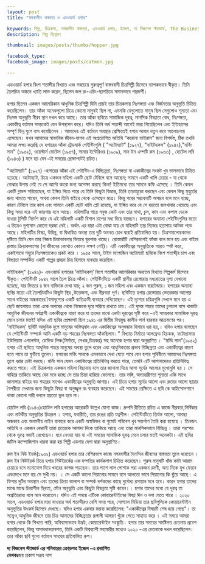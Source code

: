 ```yaml
---
layout: post
title: "সমকালীন বাস্তবতা ও এডওয়ার্ড হপার"

keywords: শিল্প, চিত্রকলা, সমকালীন বাস্তবতা, এডওয়ার্ড হপার, ইজেল, দ্য বিজনেস স্ট্যান্ডার্ড, The Business Standard, জয় প্রকাশ সঞ্জয় দাশ
description: শিল্প বিশ্লেষণ 

thumbnail: images/posts/thumbs/hopper.jpg

facebook_type: 
facebook_image: images/posts/catmen.jpg

---
```


এডওয়ার্ড হপার বিংশ শতাব্দীর বিখ্যাত এবং সবচেয়ে গুরুত্বপূর্ণ বাস্তববাদী চিত্রশিল্পী হিসেবে ব্যাপকভাবে  স্বীকৃত। তিনি তৈলচিত্র অঙ্কনে খ্যাতি লাভ করেন, ছিলেন জল রং-এচিং-ছাপচিত্রে সমানভাবে পারদর্শী।  

হপার ছিলেন একজন আমেরিকান আধুনিক চিত্রশিল্পী যিনি প্রায়ই তার চিত্রকলায় নিঃসঙ্গতা এবং নির্জনতার অনুভূতি চিত্রিত করেছিলেন। তার আঁকা অনেকগুলো চিত্রে কোনো মানুষই ছিল না, এমনকি যেগুলোতে মানুষ ছিল সেগুলোও শূন্যতা এবং নিঃসঙ্গ অনুভূতি নীরব স্থান দখল করে আছে। তার আঁকা ছবিতে সামাজিক দূরত্ব, মানসিক বিষণ্ণতা বোধ, নিঃসঙ্গতা, একাকীত্ব বর্তমান সময়কেই যেন উপস্থাপন করে। যদিও তিনি অর্ধ শতাব্দী আগেই মারা গিয়েছিলেন এবং ইতিহাসের সম্পূর্ণ ভিন্ন যুগে বাস করেছিলেন । আমাদের এই বর্তমান অবস্থার প্রেক্ষিতেই হপার আবার নতুন করে আলোচনায় এসেছেন। যখন আমাদের স্বাভাবিক জীবন-যাপন এই অপ্রত্যাশিত অতিথি “করোনা ভাইরাস” জন্য বিপর্যস্ত, ঠিক তখনি আমরা লক্ষ্য করেছি যে হপারের আঁকা ট্রেডমার্ক পেইন্টিংগুলি ( "অটোম্যাট" (১৯২৭), "নাইটহকস" (১৯৪২),"মর্নিং সান" (১৯৫২), ওয়েস্টার্ন মোটেল (১৯৫৭), সামার ইন্টেরিওর (১৯০৯), সান ইন এম্পটি রুম (১৯৬৩) , হোটেল লবি (১৯৪৩) ) মনে হয়  যেন এই সময়ের প্রেক্ষাপটেই রচিত।


"অটোম্যাট" (১৯২৭) -হপারের আঁকা এই পেইন্টিং-এ বিচ্ছিন্নতা, নিঃসঙ্গতা বা একাকীত্বের সংকট  খুব  ভালভাবে চিত্রিত হয়েছে। অটোম্যাট, চিত্রে একজন মহিলা একটি ছোট টেবিলে বসে আছেন; সামনে একটি খালি চেয়ার - যা থেকে বোঝার উপায় নেই যে সে আদৌ কারো জন্য অপেক্ষা করছে কিনা! 
ইতিমধ্যে তার সামনে কফি এসেছে ।
তিনি কেবল একটি গ্লাভস সরিয়েছেন, যা ইঙ্গিত দিতে পারে যে তিনি কিছুটা বিভ্রান্ত, তিনি তাড়াহুড়ো করছেন এবং কেবল কিছু মুহুর্তের জন্য থামতে পারেন, অথবা কেবল তিনি বাইরে থেকে এসেছেন মাত্র। কিন্তু পরের সম্ভাবনাটি অসম্ভব বলে মনে হচ্ছে, কারণ টেবিলে তার কাপ এবং সামনে একটি ছোট খালি প্লেট রয়েছে, যা ইঙ্গিত করে যে সে হয়তো জলখাবার খেয়েছে এবং কিছু সময় ধরে এই জায়গায় বসে আছে। মহিলাটির গায়ে সবুজ কোট এবং তার মাথা, চুল, কান এবং কপাল ডেকে যাওয়া টুপিটি নির্দেশ করে যে এই মহিলাটি একটি বিশাল চাপের মধ্য দিয়ে যাচ্ছেন। হপারের অন্যান্য পেইন্টিংগুলির মতো এ চিত্রেও  দৃশ্যমান কোনো দরজা নেই। অর্থাৎ এর দ্বারা এটা বোঝা যায় যে মহিলাটি তার নিজের হতাশায় আটকা পড়ে আছে। মহিলাটির বিষণ্ণ, উদ্বিগ্ন, বা দ্বিধান্বিত অবস্থা তার দুটি অবনত চোখ দ্বারাই প্রতিফলিত হয়। চিত্রসমালোচকদের দৃষ্টিতে তিনি যেন তার নিজস্ব চিন্তাভাবনার ভিতরে ঘুরপাক খাচ্ছে।  রেস্তোরাঁটি বেশিরভাগই ফাঁকা বলে মনে হয় এবং বাইরে রাস্তায় ক্রিয়াকলাপের (বা জীবনের কোথাও কোনও লক্ষণ নেই)। এটি একাকীত্বের অনুভূতিকে আরও স্পষ্ট করে, একইসাথে শহুরে নিঃসঙ্গতাকেও প্রকট  করে । ১৯৫৫ সালে, টাইম ম্যাগাজিন অটোম্যাট ছবিকে  বিংশ শতাব্দী্র  চাপ এবং বিষণ্ণতা সম্পর্কিত একটি গল্পের প্রচ্ছদ চিত্র হিসাবে ব্যবহার করেছিল।

নাইটহকস্" (১৯৪২)- এডওয়ার্ড হপারের ‘নাইটহকস্’ বিংশ শতাব্দীর আমেরিকার অন্যতম বিখ্যাত শিল্পকর্ম হিসেবে স্বীকৃত। পেইন্টিংটি  ১৯৪২ সালে তৈল চিত্রে আঁকা। পেইন্টিংটিতে একটি স্থানীয় রেস্তোরায় মধ্যরাতের দৃশ্য দেখানো হয়েছে, যার ভিতরে ৪ জন ব্যক্তিকে দেখা যায়; ২ জন পুরুষ, ১ জন মহিলা এবং একজন বারটেন্ডার। 
হপারের অন্যান্য ছবির মতো এই তৈলচিত্রটিও  কিছুটা স্থির ,উত্তেজনা, এবং নীরবতা পূর্ণ। ছবিটিতে হপার রেস্তোরার ভেতরকার আলোর সাথে বাইরের অন্ধকারের বৈসাদৃশ্যের একটি ব্যতিক্রমী ব্যবহার দেখিয়েছেন। এই দৃশ্যের চরিত্রগুলি দেখলে মনে হয় এ ছোট জায়গায়ও তারা একে অপরের থেকে নিজেকে দূরে সরিয়ে রাখতে চায়।  এই ঘুমন্ত শহরে তাদের চুপচাপ বসে থাকাটা  আধুনিক জীবনের সর্বগ্রাসী একাকীত্বকে ধারণ করে যা তাদের মাঝে একটা দূরত্বের সৃষ্টি করে -এই সময়কার সামাজিক দূরত্ব মেনে চলার মতই! যদিও এই ছবির প্রেক্ষাপট ছিল ১৯৪১ এর দ্বিতীয় বিশ্বযুদ্ধ কালীন পার্ল  হারবার আক্রমণের  পর।
'নাইটহকস্' ছবিটি আধুনিক যুগে মানুষের অস্তিত্ববাদ এবং একাকিত্বের অনুসন্ধান হিসাবে ধরা হয়,। যদিও হপার বলেছেন যে পেইন্টিংটি সম্পর্কে  আমি একটি বড় শহরের নিঃসঙ্গতা আঁকছিলাম।" বিখ্যাত নির্মাতা আলফ্রেড হিচকক, ফটোগ্রাফার ইউলিয়াম এগলেস্টন, ডেভিড লিঞ্চ(নির্মাতা, লেখক,চিত্রকর) সহ অনেকে হপার দ্বারা অনুপ্রাণিত ।
"মর্নিং  সান"(১৯৫২) হপার এই ছবিতে  আধুনিক শহরে মানুষের অবস্থা  তুলে ধরেন এবং আধুনিকতার প্রভাব বিচ্ছিন্নতা এবং একাকীত্বের কারণ হতে পারে তা ফুটিয়ে তুলেন।
হপারের মর্নিং সানকে এমনভাবে দেখা যেতে পারে যেন হপার পৃথিবীতে আমাদের নিঃসঙ্গতা  তুলে ধরার চেষ্টা করছে। মর্নিং সান যেমন একাকিত্বের প্রতিনিধিত্ব করতে পারে, তেমনি এটি আশাবাদেরও প্রতিনিধিত্ব করতে পারে। এই চিত্রকলায় একজন মহিলা বিছানায় বসে তার জানালা দিয়ে আসা  সূর্যের আলোর মুখোমুখি হয় । সে বাহিরে তাকিয়ে আছে যেন মনে হচ্ছে সে তার চিন্তা হারিয়ে ফেলেছে।
তার ভঙ্গি, অভ্যন্তরীণতা শূন্যতা একি সাথে জানালার বাইরে বড় শহরের সাথেও একাকীত্বের অনুভূতি জাগায়। এই চিত্রে হপার সূর্যের আলো এবং রুমের আলো ছায়ার বৈপরীত্য দেখানর জন্য কিছুটা বিষণ্ণ বা অনুজ্জ্বল  রং ব্যবহার করেছেন। এই সময়ের প্রেক্ষিতে এ ছবি কে আইসোলশানে থাকা কোনো নারী বললে হয়তো ভুল হবে না। 

হোটেল লবি (১৯৪৩)হোটেল লবি হপারের  আরেকটি উল্লেখ যোগ্য কাজ। দ্রুপদি রীতিতে রচিত এ কাজে নীরবতা,নির্বিকার এবং নাটকীয় অনুভূতির চিত্ররূপ । হপার, যথারীতি, তার রঙের প্রতি যত্নশীল। পেইন্টিংটিতে তির্যক আলো, আবছা অন্ধকার এবং অনমনীয় লাইন ব্যবহার করে একটি অস্বস্তিকর বা গুমোট পরিবেশ খুব সন্তর্পণে তৈরি করা হয়েছে  । তিনজন অতিথি ও একজন কেরানী তারা প্রত্যেকে আলাদা দিকে তাকিয়ে আছে এবং তারা মানসিকভাবে বিচ্ছিন্ন । তারা পরস্পর থেকে দূরত্ব বজাই রেখেছেন। ধরে নেওয়া যায় যা এই সময়ের সামাজিক দূরত্ব মেনে চলার মতই অনেকটা। এই ছবির জটিল কম্পোজিশান ধারনা করা হয় শিল্পী এডগার দেগা দ্বারা অনুপ্রাণিত। 

রুম ইন নিউ ইয়র্ক(১৯৩২) 
এডওয়ার্ড হপার  তার বেশিরভাগ কাজে নগরবাসীর দৈনন্দিন জীবনের বাস্তবতা তুলে ধরেছেন । রুম ইন নিউইয়র্ক  চিত্রে হপার নিউইয়র্কের এক দম্পতির কার্যকলাপ চিত্রিত করেছেন। পুরুষ  মানুষটি খাঁজ কাটা আরাম চেয়ারে বসে মনোযোগ দিয়ে খবরের কাগজ পড়ছেন। তার পাশে লাল পোশাক পরা একজন রমণী, অন্য দিকে মুখ ফেরান এবংদেখে মনে হয় সে সুখী নয়। । সে একটি কালো পিয়ানোর সামনে বসে আলতো ভাবে পিয়ানোর কি ছুঁয়ে আছে। এ ফিগার দুটির অবস্থান এবং তাদের ক্রিয়া কালাপ বা সম্পর্ক দর্শকদের কাছে দুর্বোধ্য রসায়ান মনে হবে। কারন হপার তাদের মাঝে মাঝে  চিন্তাশীল স্থিরতা, মৌন অনুভূতি এবং কিছুটা বিষন্নতা  সৃষ্টি করেন।। হপার তাদের মধ্যে যে দূরত্ব তা অপ্রতিরোধ্য বলে মনে করেতেন। যদিও এই সময়ে এটিকে কোয়ারেন্টাইনের বিষণ্ণ দিন ও বলা যেতে পারে ।
২০২০ সালে, এডওয়ার্ড হপার মারা যাওয়ার অর্ধ শতাব্দীরও বেশি সময় পরে, সোশ্যাল মিডিয়া তার ছবিগুলিকে কোয়ারেন্টাইন অনুভূতির উৎকর্ষ হিসেবে দেখছে। যদিও হপার  একবার মন্তব্য করেছিলেন: "একাকীত্বের বিষয়টি শেষ হয়ে গেছে"। তা সত্ত্বেও,আধুনিক জীবনে তার চিত্র আমাদের বিচ্ছিন্নতার রূপালী আস্তরণ খুঁজে পেতে সাহায্য করে । এই সময়ে আমরা হপার থেকে কি শিখতে পারি, অবিশ্বাস্যভাবে উদ্ভট, কোয়ারেন্টাইন সংস্কৃতি।
হপার তার সময়ের সমষ্টিগত চেতনায় প্রবেশ করেছিলেন, কিন্তু অসাবধানতাবশত, তিনি একটি বিশ্বব্যাপী মহামারীর মধ্যেও ২০২০ -এর চেতনাকে দখল করেছিলেন। তার আঁকা ছবি গুলো বর্তমান সময়ের প্রতিফলিত রুপ।



**দ্য বিজনেস স্ট্যান্ডার্ড এর শনিবারের ক্রোড়পত্র ইজেল -এ প্রকাশিত**     
**লেখকঃ**জয় প্রকাশ সঞ্জয় দাশ
